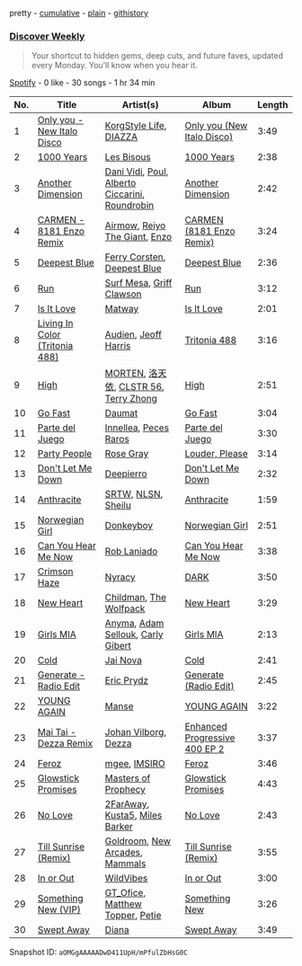 pretty - [cumulative](/playlists/cumulative/37i9dQZEVXcMQ21aVFwcU6.md) - [plain](/playlists/plain/37i9dQZEVXcMQ21aVFwcU6) - [githistory](https://github.githistory.xyz/mdn522/spotify-playlist-archive/blob/main/playlists/plain/37i9dQZEVXcMQ21aVFwcU6)

### [Discover Weekly](https://open.spotify.com/playlist/37i9dQZEVXcMQ21aVFwcU6)

> Your shortcut to hidden gems, deep cuts, and future faves, updated every Monday\. You’ll know when you hear it.

[Spotify](https://open.spotify.com/user/spotify) - 0 like - 30 songs - 1 hr 34 min

| No. | Title | Artist(s) | Album | Length |
|---|---|---|---|---|
| 1 | [Only you \- New Italo Disco](https://open.spotify.com/track/0rZ6OXoO3q18jQchyvS81W) | [KorgStyle Life](https://open.spotify.com/artist/03Eynn06LC8TpxPzuzqPnc), [DIAZZA](https://open.spotify.com/artist/13QwIrk208e7D8i5wPPWkI) | [Only you \(New Italo Disco\)](https://open.spotify.com/album/0L35jQ4EnJqgMgFUU3ibv4) | 3:49 |
| 2 | [1000 Years](https://open.spotify.com/track/4GgUjL3ORr2RF5f1UbqarV) | [Les Bisous](https://open.spotify.com/artist/0s2WMcDT7MPu0HnoxzX3OW) | [1000 Years](https://open.spotify.com/album/6pryPJNCeE91IV5dy2K2T9) | 2:38 |
| 3 | [Another Dimension](https://open.spotify.com/track/7zJmW0066jDBr2uUNthpzQ) | [Dani Vidi](https://open.spotify.com/artist/1273CkIB0lP8EWV7OoqiKc), [Poul](https://open.spotify.com/artist/3c4NvPspCtP5coqUMzZtHj), [Alberto Ciccarini](https://open.spotify.com/artist/3zw2PGpf4w7YefHvDAdcyS), [Roundrobin](https://open.spotify.com/artist/6lzdsHJPRvkOydWYIQjnQc) | [Another Dimension](https://open.spotify.com/album/3TlWssPww9ndK52cZqK73j) | 2:42 |
| 4 | [CARMEN \- 8181 Enzo Remix](https://open.spotify.com/track/2133rQihpZpqNyA6iZcC7M) | [Airmow](https://open.spotify.com/artist/6SfPAcR67ssVyMQWoizN7Q), [Reiyo The Giant](https://open.spotify.com/artist/7nV15MrvqAi8kPaDZrzB0n), [Enzo](https://open.spotify.com/artist/3yqVGerYiH2wXdwajUy8vR) | [CARMEN \(8181 Enzo Remix\)](https://open.spotify.com/album/44Do4SWPhC0rIqPNaDhDAj) | 3:24 |
| 5 | [Deepest Blue](https://open.spotify.com/track/0UWeocfOepod88reFbGuiS) | [Ferry Corsten](https://open.spotify.com/artist/2ohlvFf9PBsDELdRstPtlP), [Deepest Blue](https://open.spotify.com/artist/4ncjEFfj7Zd2LPzd9LOVsY) | [Deepest Blue](https://open.spotify.com/album/3xJ2EfDlXnebBc0UqNvm7v) | 2:36 |
| 6 | [Run](https://open.spotify.com/track/3UIBmd8J87KiTBuALIXeGL) | [Surf Mesa](https://open.spotify.com/artist/1lmU3giNF3CSbkVSQmLpHQ), [Griff Clawson](https://open.spotify.com/artist/3dIbvdQQd3HXfQcRjR6lb7) | [Run](https://open.spotify.com/album/3atOx3iH2UKRDnRJDxNlRU) | 3:12 |
| 7 | [Is It Love](https://open.spotify.com/track/7ew7UGX1PM49LREh6qN7s0) | [Matway](https://open.spotify.com/artist/5okL9oHMW5wof7D0x2hQLQ) | [Is It Love](https://open.spotify.com/album/1qbl77cfjYGRKbr01X3s2S) | 2:01 |
| 8 | [Living In Color \(Tritonia 488\)](https://open.spotify.com/track/1U2KspONMP4niDIVKzRBw4) | [Audien](https://open.spotify.com/artist/4xnMDfgEmXZEEDdITKcGuE), [Jeoff Harris](https://open.spotify.com/artist/434nBUvWgd5pcPv2bmyKy4) | [Tritonia 488](https://open.spotify.com/album/0DTmxvY90UY2q26W3wMADe) | 3:16 |
| 9 | [High](https://open.spotify.com/track/1EVcWCYrTqShgXnJxnp60z) | [MORTEN](https://open.spotify.com/artist/19HFRWmRCl27kTk6LeqAO8), [洛天依](https://open.spotify.com/artist/6wH1UiZO1V6f7rZ7b0mlci), [CLSTR 56](https://open.spotify.com/artist/7fAD8qbydMvv1u9O48D8FX), [Terry Zhong](https://open.spotify.com/artist/6gmZPYIcqdjmkauB2krvSg) | [High](https://open.spotify.com/album/55F9NhB2w0kt8Ndo5c1aEE) | 2:51 |
| 10 | [Go Fast](https://open.spotify.com/track/74eX7BRKDXGW8ry9eK1ENb) | [Daumat](https://open.spotify.com/artist/6g87KNeLUZSlNNcW4GjbaB) | [Go Fast](https://open.spotify.com/album/6XzLrw5STF578vnnFzbsm2) | 3:04 |
| 11 | [Parte del Juego](https://open.spotify.com/track/4OYTJSWLgq7okalwAKbEEr) | [Innellea](https://open.spotify.com/artist/71rqI5HtraA3qXBwatyG6e), [Peces Raros](https://open.spotify.com/artist/5UI7HXsBEfRSsf0T4t48Q9) | [Parte del Juego](https://open.spotify.com/album/20bcF31eRk7fPmSm5JgHXH) | 3:30 |
| 12 | [Party People](https://open.spotify.com/track/0KN08YO4zGw8NCkCiaRkS9) | [Rose Gray](https://open.spotify.com/artist/5YYrWH3w4JYijU4JZrOXWA) | [Louder, Please](https://open.spotify.com/album/5mQKMz8qdYqO6gpbb07DzP) | 3:14 |
| 13 | [Don't Let Me Down](https://open.spotify.com/track/6c44c5B4FwnMNpMj9vb5zS) | [Deepierro](https://open.spotify.com/artist/6RjLqpWiji9AdDMVNm6QrX) | [Don't Let Me Down](https://open.spotify.com/album/4FfNe3Aa0oIvcIysmhUI4T) | 2:32 |
| 14 | [Anthracite](https://open.spotify.com/track/0VCGy4DcYhrqc9Vtr48NTo) | [SRTW](https://open.spotify.com/artist/7vHAcPVlEDksRsCfkez2CD), [NLSN](https://open.spotify.com/artist/7vO5wbzI9RdVYlOGFL2ofk), [Sheilu](https://open.spotify.com/artist/1RKu8bhsbSdP17WrFI4c8S) | [Anthracite](https://open.spotify.com/album/4bw6sy89hTdWrIgRiGRDqh) | 1:59 |
| 15 | [Norwegian Girl](https://open.spotify.com/track/0HS3by7bZmpF1xaRSKoVoX) | [Donkeyboy](https://open.spotify.com/artist/0UACE2nWl5uUyJRo1kIYQO) | [Norwegian Girl](https://open.spotify.com/album/2NpxKPrvpZjHfgcRjiIhpz) | 2:51 |
| 16 | [Can You Hear Me Now](https://open.spotify.com/track/0Oi8FOwU8DY7dNnfNn5SpF) | [Rob Laniado](https://open.spotify.com/artist/65M7IQvX57Dm1cLQgyjS5I) | [Can You Hear Me Now](https://open.spotify.com/album/3tnEXlQNLfbpsfsC0p3CF2) | 3:38 |
| 17 | [Crimson Haze](https://open.spotify.com/track/6l3I4M7L5qUfs5o470PFyQ) | [Nyracy](https://open.spotify.com/artist/0Cblw7zzhFFeOFzED35KAW) | [DARK](https://open.spotify.com/album/2bb0tqMLA5Va8PJw1b3VcG) | 3:50 |
| 18 | [New Heart](https://open.spotify.com/track/3RPnRx0ur8NcWHoTPB8OLX) | [Childman](https://open.spotify.com/artist/3hdPVrxBjh2LadxK1XZoOH), [The Wolfpack](https://open.spotify.com/artist/6i6Jc5FNGEMRXNR6UbY7JX) | [New Heart](https://open.spotify.com/album/5mCGkaF8caAGTUlBdQAQ5w) | 3:29 |
| 19 | [Girls MIA](https://open.spotify.com/track/7dHtHyIsxcDzgeFWLxfW4q) | [Anyma](https://open.spotify.com/artist/4iBwchw0U0GZv5RfVYSMxN), [Adam Sellouk](https://open.spotify.com/artist/2T7HN3rqTpIn8OiVb0I5oq), [Carly Gibert](https://open.spotify.com/artist/3dBpGX6fuWAYxWhDspbVbQ) | [Girls MIA](https://open.spotify.com/album/54bjkUTJnTTktRXEBnMfJc) | 2:13 |
| 20 | [Cold](https://open.spotify.com/track/016jx12kPGoxs4qAh2ygYV) | [Jai Nova](https://open.spotify.com/artist/7m0d5KbIfUlF3aY9KnTw5U) | [Cold](https://open.spotify.com/album/5n5P4Yt1WdMC02Qgqu2VEF) | 2:41 |
| 21 | [Generate \- Radio Edit](https://open.spotify.com/track/5LT8hO0Z9Y1nlCJ7nfuSJi) | [Eric Prydz](https://open.spotify.com/artist/5sm0jQ1mq0dusiLtDJ2b4R) | [Generate \(Radio Edit\)](https://open.spotify.com/album/5vXFBNZudqd99Lhu9Qqyql) | 2:45 |
| 22 | [YOUNG AGAIN](https://open.spotify.com/track/3ETnpGflrNuH5GcX4zQvpE) | [Manse](https://open.spotify.com/artist/2jGvmFH6YE352p9LKmuB0y) | [YOUNG AGAIN](https://open.spotify.com/album/2wHTdYzuOEY7K1crzIiUoH) | 3:22 |
| 23 | [Mai Tai \- Dezza Remix](https://open.spotify.com/track/7b3YjzTPHgF5FcoDnCcGzM) | [Johan Vilborg](https://open.spotify.com/artist/7hccrx4H5boJlleSXh1j7N), [Dezza](https://open.spotify.com/artist/3p7y4jD6cIfONGyx6xaFik) | [Enhanced Progressive 400 EP 2](https://open.spotify.com/album/3jSmlxRw0HUUWzzUTZRQlN) | 3:37 |
| 24 | [Feroz](https://open.spotify.com/track/7mmdmrWrAnIKP418gEy63k) | [mgee](https://open.spotify.com/artist/1Ogo8VL5sW4V1ShsjTOHVJ), [IMSIRO](https://open.spotify.com/artist/5JQPqKwv1VGBnGgoPD86HF) | [Feroz](https://open.spotify.com/album/59Dy8JANpOvkz0fbGBM77a) | 3:46 |
| 25 | [Glowstick Promises](https://open.spotify.com/track/3ZXh8qdRH1DO84wVICnAcz) | [Masters of Prophecy](https://open.spotify.com/artist/3vV6kgqJHi1rg46i4Iwzr1) | [Glowstick Promises](https://open.spotify.com/album/2bMvp4a8YDFeD2uhy9W26V) | 4:43 |
| 26 | [No Love](https://open.spotify.com/track/0tHQBRtMvfCctq6AsQu0rL) | [2FarAway](https://open.spotify.com/artist/0m0DFcA4Bg5HemIW0vQ4U3), [Kusta5](https://open.spotify.com/artist/7tTbcLrr3ZSC3IM1CQKbtx), [Miles Barker](https://open.spotify.com/artist/1wSMK59Zut2H2InsE8pikn) | [No Love](https://open.spotify.com/album/6Q1GzOwUjUaVEpG3El7uCw) | 2:43 |
| 27 | [Till Sunrise \(Remix\)](https://open.spotify.com/track/1obJ3mZVKsRN77WETuHCDx) | [Goldroom](https://open.spotify.com/artist/4eZebkMFU3xelF8mbZYXyl), [New Arcades](https://open.spotify.com/artist/47L5KPLfDahuPp5llMO2wF), [Mammals](https://open.spotify.com/artist/2uFH2L4YKTo0fFZT67bkx3) | [Till Sunrise \(Remix\)](https://open.spotify.com/album/6PZXP1ilAqj8OWfd8vtzlD) | 3:55 |
| 28 | [In or Out](https://open.spotify.com/track/7qZbDBrWYckJrF6zDMWuJg) | [WildVibes](https://open.spotify.com/artist/6BEqzY6INFaHKQ2mqWWuNs) | [In or Out](https://open.spotify.com/album/0l6UtTpsFKR227QcZ5FX3N) | 3:00 |
| 29 | [Something New \(VIP\)](https://open.spotify.com/track/0Umxi5UTUSyyBPJccYZx5p) | [GT\_Ofice](https://open.spotify.com/artist/0KdM0f9BzAkPzHFxxnn2tS), [Matthew Topper](https://open.spotify.com/artist/2SCIZQ3ObhbM9mvisSD4B2), [Petie](https://open.spotify.com/artist/7jqZHBhCdHgs8XyWjvgWFb) | [Something New](https://open.spotify.com/album/77L5m6Cm5Sj9Wg3MIESkyL) | 3:26 |
| 30 | [Swept Away](https://open.spotify.com/track/7HoYupq4r397NVy5R7LUfP) | [Diana](https://open.spotify.com/artist/0VrrQMGeZuVWmj4Rm2gfXv) | [Swept Away](https://open.spotify.com/album/4hSHrHgkNYxakDFtuBGgSV) | 3:49 |

Snapshot ID: `aOMGgAAAAADwD411UpH/mPfulZbHsG0C`
